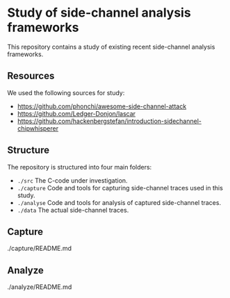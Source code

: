 # Study of side-channel analysis frameworks

This repository contains a study of existing recent side-channel analysis frameworks.

## Resources

We used the following sources for study:

- https://github.com/phonchi/awesome-side-channel-attack
- https://github.com/Ledger-Donjon/lascar
- https://github.com/hackenbergstefan/introduction-sidechannel-chipwhisperer

## Structure

The repository is structured into four main folders:

- `./src`
  The C-code under investigation.
- `./capture`
  Code and tools for capturing side-channel traces used in this study.
- `./analyse`
  Code and tools for analysis of captured side-channel traces.
- `./data`
  The actual side-channel traces.

## Capture

./capture/README.md

## Analyze

./analyze/README.md
